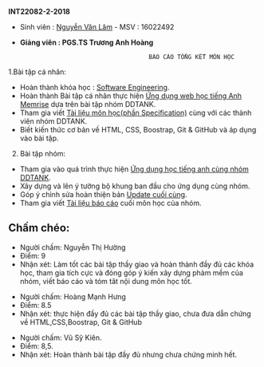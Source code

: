 **INT22082-2-2018**

+ Sinh viên : [Nguyễn Văn Lâm](https://github.com/godturtle48)  - MSV : 16022492

+ **Giảng viên : PGS.TS Trương Anh Hoàng**
                                
                                          BÁO CÁO TỔNG KẾT MÔN HỌC

1.Bài tập cá nhân:
+	Hoàn thành khóa học : [Software Engineering](https://courses.edx.org/courses/course-v1:UBCx+SoftEng1x+1T2018/course/).
+	Hoàn thành Bài tập cá nhân thực hiện [Ứng dụng web học tiếng Anh Memrise](https://github.com/truonganhhoang/INT2208-2-2018/tree/master/nhom-DDTANK) dựa trên bài tập nhóm DDTANK.
+	Tham gia viết [Tài liệu môn học(phần Specification)](https://docs.google.com/document/d/1a4i_31R8WBUAnF91syr1FwBpKoAiTY6rEJt1xWjb74M/edit#heading=h.nzv2vaiffe4k) cùng với các thành viên nhóm DDTANK.
+	Biết kiến thức cơ bản về HTML, CSS, Boostrap, Git & GitHub và áp dụng vào bài tập.
2. Bài tập nhóm:
+	Tham gia vào quá trình thực hiện [Ứng dụng học tiếng anh cùng nhóm DDTANK](https://github.com/truonganhhoang/INT2208-2-2018/tree/master/nhom-DDTANK).
+	Xây dựng và lên ý tưởng bộ khung ban đầu cho ứng dụng cùng nhóm.
+	Góp ý chỉnh sửa hoàn thiện bản [Update cuối cùng](https://github.com/truonganhhoang/INT2208-2-2018/tree/master/nhom-DDTANK).
+	Tham gia viết [Tài liệu báo cáo](https://docs.google.com/document/d/1qLR-qvxi7L6LPCddOGcklxoBS2ZtSFLXLnNQ_AM5NvE/edit) cuối môn học của nhóm.

## Chấm chéo:
+ Người chấm: Nguyễn Thị Hường
+ Điểm: 9
+ Nhận xét: Làm tốt các bài tập thầy giao và hoàn thành đầy đủ các khóa học, tham gia tích cực và đóng góp ý kiến xây dựng phàm mềm của nhóm, viết báo cáo và tóm tăt nội dung môn học tốt.

- Người chấm: Hoàng Mạnh Hưng
- Điểm: 8.5
- Nhận xét: thực hiện đầy đủ các bài tập thầy giao, chưa đưa dẫn chứng về HTML,CSS,Boostrap, Git & GitHub

*	Người chấm: Vũ Sỹ Kiên.
*	Điểm: 8,5.
* Nhận xét: Hoàn thành bài tập đầy đủ nhưng chưa chứng minh hết.

